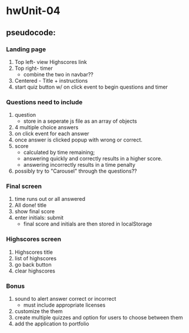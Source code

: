 # hwUnit-04

## pseudocode:

### Landing page
1. Top left- view Highscores link
2. Top right- timer
    - combine the two in navbar??
3. Centered - Title + instructions
4. start quiz button w/ on click event to begin questions and timer

### Questions need to include
1. question
    - store in a seperate js file as an array of objects
2. 4 multiple choice answers
3. on click event for each answer 
4. once answer is clicked popup with wrong or correct.
5. score
    - calculated by time remaining; 
    - answering quickly and correctly results in a higher score.
    - answering incorrectly results in a time penalty
6. possibly try to "Carousel" through the questions??

### Final screen
1. time runs out or all answered
2. All done! title
3. show final score
4. enter initials: submit
    - final score and initials are then stored in localStorage

### Highscores screen
1. Highscores title
2. list of highscores
3. go back button
4. clear highscores

### Bonus
1. sound to alert answer correct or incorrect
    - must include appropriate licenses
2. customize the them
3. create multiple quizzes and option for users to choose between them
4. add the application to portfolio
    

